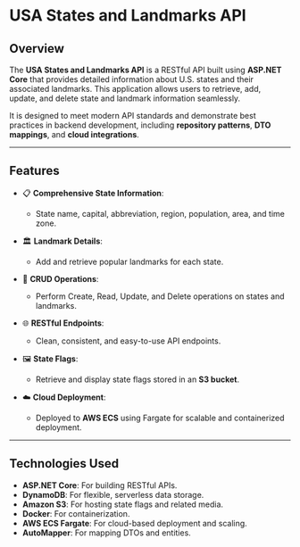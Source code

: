 
# USA States and Landmarks API  

## Overview  
The **USA States and Landmarks API** is a RESTful API built using **ASP.NET Core** that provides detailed information about U.S. states and their associated landmarks. This application allows users to retrieve, add, update, and delete state and landmark information seamlessly.  

It is designed to meet modern API standards and demonstrate best practices in backend development, including **repository patterns**, **DTO mappings**, and **cloud integrations**.

---

## Features  

- 📋 **Comprehensive State Information**:  
  - State name, capital, abbreviation, region, population, area, and time zone.  

- 🏛️ **Landmark Details**:  
  - Add and retrieve popular landmarks for each state.  

- 🔄 **CRUD Operations**:  
  - Perform Create, Read, Update, and Delete operations on states and landmarks.  

- 🌐 **RESTful Endpoints**:  
  - Clean, consistent, and easy-to-use API endpoints.  

- 🖼️ **State Flags**:  
  - Retrieve and display state flags stored in an **S3 bucket**.  

- ☁️ **Cloud Deployment**:  
  - Deployed to **AWS ECS** using Fargate for scalable and containerized deployment.  

---

## Technologies Used  

- **ASP.NET Core**: For building RESTful APIs.  
- **DynamoDB**: For flexible, serverless data storage.  
- **Amazon S3**: For hosting state flags and related media.  
- **Docker**: For containerization.  
- **AWS ECS Fargate**: For cloud-based deployment and scaling.  
- **AutoMapper**: For mapping DTOs and entities.  
